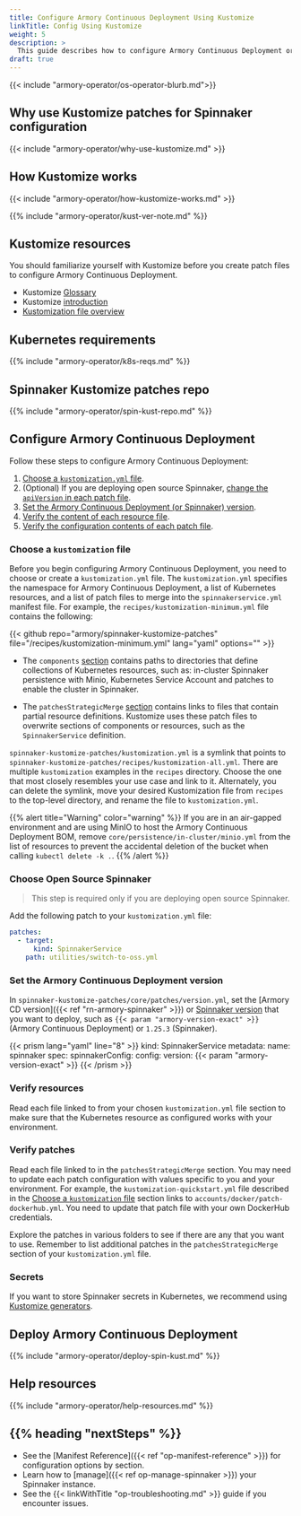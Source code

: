 ```yaml
---
title: Configure Armory Continuous Deployment Using Kustomize
linkTitle: Config Using Kustomize
weight: 5
description: >
  This guide describes how to configure Armory Continuous Deployment or Spinnaker using Kustomize patches.
draft: true
---
```

{{< include "armory-operator/os-operator-blurb.md">}}

## Why use Kustomize patches for Spinnaker configuration

{{< include "armory-operator/why-use-kustomize.md" >}}

## How Kustomize works

{{< include "armory-operator/how-kustomize-works.md" >}}

{{% include "armory-operator/kust-ver-note.md" %}}

## Kustomize resources

You should familiarize yourself with Kustomize before you create patch files to configure Armory Continuous Deployment.

* Kustomize [Glossary](https://kubectl.docs.kubernetes.io/references/kustomize/glossary/)
* Kustomize [introduction](https://kubectl.docs.kubernetes.io/guides/introduction/kustomize/)
* [Kustomization file overview](https://kubectl.docs.kubernetes.io/references/kustomize/kustomization/)

## Kubernetes requirements

{{% include "armory-operator/k8s-reqs.md" %}}

## Spinnaker Kustomize patches repo

{{% include "armory-operator/spin-kust-repo.md" %}}

## Configure Armory Continuous Deployment

Follow these steps to configure Armory Continuous Deployment:

1. [Choose a `kustomization.yml` file](#choose-a-kustomization-file).
1. (Optional) If you are deploying open source Spinnaker, [change the `apiVersion` in each patch file](#change-the-apiversion).
1. [Set the Armory Continuous Deployment (or Spinnaker) version](#set-the-spinnaker-version).
1. [Verify the content of each resource file](#verify-resources).
1. [Verify the configuration contents of each patch file](#verify-patches).

### Choose a `kustomization` file

Before you begin configuring Armory Continuous Deployment, you need to choose or create a
`kustomization.yml` file. The `kustomization.yml` specifies the namespace for
Armory Continuous Deployment, a list of Kubernetes resources, and a list of patch files to
merge into the `spinnakerservice.yml` manifest file. For example, the
`recipes/kustomization-minimum.yml` file contains the following:

{{< github repo="armory/spinnaker-kustomize-patches" file="/recipes/kustomization-minimum.yml" lang="yaml" options="" >}}

* The `components`
  [section](https://kubectl.docs.kubernetes.io/guides/config_management/components/)
  contains paths to directories that define collections of Kubernetes
  resources, such as: in-cluster Spinnaker persistence with Minio, Kubernetes
  Service Account and patches to enable the cluster in Spinnaker.

* The `patchesStrategicMerge`
  [section](https://kubectl.docs.kubernetes.io/references/kustomize/kustomization/patchesstrategicmerge/)
  contains links to files that contain partial resource
  definitions. Kustomize uses these patch files to overwrite sections of
  components or resources, such as the `SpinnakerService` definition.

`spinnaker-kustomize-patches/kustomization.yml` is a symlink that points to
`spinnaker-kustomize-patches/recipes/kustomization-all.yml`. There are
multiple `kustomization` examples in the `recipes` directory. Choose the one
that most closely resembles your use case and link to it. Alternately, you can
delete the symlink, move your desired Kustomization file from `recipes` to the
top-level directory, and rename the file to `kustomization.yml`.

{{% alert title="Warning" color="warning" %}}
If you are in an air-gapped environment and are using MinIO to host the Armory
Continuous Deployment BOM, remove `core/persistence/in-cluster/minio.yml` from the list of resources to
prevent the accidental deletion of the bucket when calling `kubectl delete -k
.`.
{{% /alert %}}

### Choose Open Source Spinnaker

>This step is required only if you are deploying open source Spinnaker.

Add the following patch to your `kustomization.yml` file:

```yaml
patches:
  - target:
      kind: SpinnakerService
    path: utilities/switch-to-oss.yml
```

### Set the Armory Continuous Deployment version

In `spinnaker-kustomize-patches/core/patches/version.yml`, set the [Armory
CD version]({{< ref "rn-armory-spinnaker" >}}) or [Spinnaker
version](https://spinnaker.io/community/releases/versions/) that you want to
deploy, such as `{{< param "armory-version-exact" >}}` (Armory Continuous Deployment) or
`1.25.3` (Spinnaker).

{{< prism lang="yaml" line="8" >}}
kind: SpinnakerService
metadata:
  name: spinnaker
spec:
  spinnakerConfig:
    config:
      version: {{< param "armory-version-exact" >}}
{{< /prism >}}

### Verify resources

Read each file linked to from your chosen `kustomization.yml` file section to
make sure that the Kubernetes resource as configured works with your
environment.

### Verify patches

Read each file linked to in the `patchesStrategicMerge` section. You may need to update each patch configuration with values specific to you and your environment. For example, the `kustomization-quickstart.yml` file described in the [Choose a `kustomization` file](#choose-a-kustomization-file) section links to `accounts/docker/patch-dockerhub.yml`. You need to update that patch file with your own DockerHub credentials.

Explore the patches in various folders to see if there are any that you want to use. Remember to list additional patches in the `patchesStrategicMerge` section of your `kustomization.yml` file.

### Secrets

If you want to store Spinnaker secrets in Kubernetes, we recommend using
[Kustomize
generators](https://kubernetes.io/docs/tasks/configmap-secret/managing-secret-using-kustomize/).

## Deploy Armory Continuous Deployment

{{% include "armory-operator/deploy-spin-kust.md" %}}

## Help resources

{{% include "armory-operator/help-resources.md" %}}

## {{% heading "nextSteps" %}}

* See the [Manifest Reference]({{< ref "op-manifest-reference" >}}) for configuration options by section.
* Learn how to [manage]({{< ref op-manage-spinnaker >}}) your Spinnaker instance.
* See the {{< linkWithTitle "op-troubleshooting.md" >}} guide if you encounter issues.
